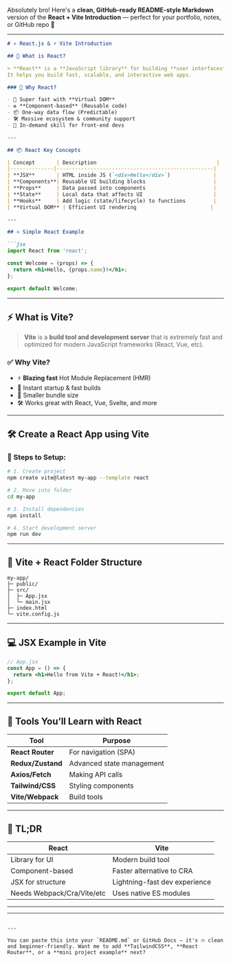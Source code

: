 Absolutely bro! Here's a **clean, GitHub-ready README-style Markdown** version of the **React + Vite Introduction** — perfect for your portfolio, notes, or GitHub repo 🚀

---

```markdown
# ⚛️ React.js & ⚡ Vite Introduction

## 📘 What is React?

> **React** is a **JavaScript library** for building **user interfaces** using a **component-based** architecture.  
It helps you build fast, scalable, and interactive web apps.

### 🧠 Why React?

- 🚀 Super fast with **Virtual DOM**
- ♻️ **Component-based** (Reusable code)
- 📦 One-way data flow (Predictable)
- 🛠 Massive ecosystem & community support
- 💼 In-demand skill for front-end devs

---

## 📦 React Key Concepts

| Concept       | Description                                       |
|--------------|---------------------------------------------------|
| **JSX**       | HTML inside JS (`<div>Hello</div>`)              |
| **Components**| Reusable UI building blocks                      |
| **Props**     | Data passed into components                      |
| **State**     | Local data that affects UI                       |
| **Hooks**     | Add logic (state/lifecycle) to functions         |
| **Virtual DOM** | Efficient UI rendering                        |

---

## ⚛️ Simple React Example

```jsx
import React from 'react';

const Welcome = (props) => {
  return <h1>Hello, {props.name}!</h1>;
};

export default Welcome;
```

---

## ⚡ What is Vite?

> **Vite** is a **build tool and development server** that is extremely fast and optimized for modern JavaScript frameworks (React, Vue, etc).

### ✅ Why Vite?

- ⚡ **Blazing fast** Hot Module Replacement (HMR)
- 🧱 Instant startup & fast builds
- 💼 Smaller bundle size
- 🛠️ Works great with React, Vue, Svelte, and more

---

## 🛠️ Create a React App using Vite

### 🔧 Steps to Setup:

```bash
# 1. Create project
npm create vite@latest my-app --template react

# 2. Move into folder
cd my-app

# 3. Install dependencies
npm install

# 4. Start development server
npm run dev
```

---

## 📁 Vite + React Folder Structure

```
my-app/
├─ public/
├─ src/
│  ├─ App.jsx
│  └─ main.jsx
├─ index.html
└─ vite.config.js
```

---

## 💻 JSX Example in Vite

```jsx
// App.jsx
const App = () => {
  return <h1>Hello from Vite + React!</h1>;
};

export default App;
```

---

## 🔌 Tools You’ll Learn with React

| Tool             | Purpose                         |
|------------------|----------------------------------|
| **React Router** | For navigation (SPA)             |
| **Redux/Zustand**| Advanced state management        |
| **Axios/Fetch**  | Making API calls                 |
| **Tailwind/CSS** | Styling components               |
| **Vite/Webpack** | Build tools                      |

---

## 🦸 TL;DR

| React                       | Vite                          |
|-----------------------------|-------------------------------|
| Library for UI              | Modern build tool             |
| Component-based             | Faster alternative to CRA     |
| JSX for structure           | Lightning-fast dev experience |
| Needs Webpack/Cra/Vite/etc | Uses native ES modules        |

---


---
```

---

You can paste this into your `README.md` or GitHub Docs — it's 🔥 clean and beginner-friendly. Want me to add **TailwindCSS**, **React Router**, or a **mini project example** next?
